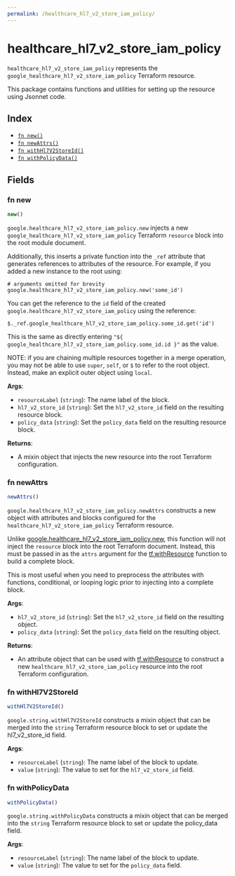 ```yaml
---
permalink: /healthcare_hl7_v2_store_iam_policy/
---
```


# healthcare_hl7_v2_store_iam_policy

`healthcare_hl7_v2_store_iam_policy` represents the `google_healthcare_hl7_v2_store_iam_policy` Terraform resource.



This package contains functions and utilities for setting up the resource using Jsonnet code.


## Index

* [`fn new()`](#fn-new)
* [`fn newAttrs()`](#fn-newattrs)
* [`fn withHl7V2StoreId()`](#fn-withhl7v2storeid)
* [`fn withPolicyData()`](#fn-withpolicydata)

## Fields

### fn new

```ts
new()
```


`google.healthcare_hl7_v2_store_iam_policy.new` injects a new `google_healthcare_hl7_v2_store_iam_policy` Terraform `resource`
block into the root module document.

Additionally, this inserts a private function into the `_ref` attribute that generates references to attributes of the
resource. For example, if you added a new instance to the root using:

    # arguments omitted for brevity
    google.healthcare_hl7_v2_store_iam_policy.new('some_id')

You can get the reference to the `id` field of the created `google.healthcare_hl7_v2_store_iam_policy` using the reference:

    $._ref.google_healthcare_hl7_v2_store_iam_policy.some_id.get('id')

This is the same as directly entering `"${ google_healthcare_hl7_v2_store_iam_policy.some_id.id }"` as the value.

NOTE: if you are chaining multiple resources together in a merge operation, you may not be able to use `super`, `self`,
or `$` to refer to the root object. Instead, make an explicit outer object using `local`.

**Args**:
  - `resourceLabel` (`string`): The name label of the block.
  - `hl7_v2_store_id` (`string`): Set the `hl7_v2_store_id` field on the resulting resource block.
  - `policy_data` (`string`): Set the `policy_data` field on the resulting resource block.

**Returns**:
- A mixin object that injects the new resource into the root Terraform configuration.


### fn newAttrs

```ts
newAttrs()
```


`google.healthcare_hl7_v2_store_iam_policy.newAttrs` constructs a new object with attributes and blocks configured for the `healthcare_hl7_v2_store_iam_policy`
Terraform resource.

Unlike [google.healthcare_hl7_v2_store_iam_policy.new](#fn-new), this function will not inject the `resource`
block into the root Terraform document. Instead, this must be passed in as the `attrs` argument for the
[tf.withResource](https://github.com/tf-libsonnet/core/tree/main/docs#fn-withresource) function to build a complete block.

This is most useful when you need to preprocess the attributes with functions, conditional, or looping logic prior to
injecting into a complete block.

**Args**:
  - `hl7_v2_store_id` (`string`): Set the `hl7_v2_store_id` field on the resulting object.
  - `policy_data` (`string`): Set the `policy_data` field on the resulting object.

**Returns**:
  - An attribute object that can be used with [tf.withResource](https://github.com/tf-libsonnet/core/tree/main/docs#fn-withresource) to construct a new `healthcare_hl7_v2_store_iam_policy` resource into the root Terraform configuration.


### fn withHl7V2StoreId

```ts
withHl7V2StoreId()
```

`google.string.withHl7V2StoreId` constructs a mixin object that can be merged into the `string`
Terraform resource block to set or update the hl7_v2_store_id field.



**Args**:
  - `resourceLabel` (`string`): The name label of the block to update.
  - `value` (`string`): The value to set for the `hl7_v2_store_id` field.


### fn withPolicyData

```ts
withPolicyData()
```

`google.string.withPolicyData` constructs a mixin object that can be merged into the `string`
Terraform resource block to set or update the policy_data field.



**Args**:
  - `resourceLabel` (`string`): The name label of the block to update.
  - `value` (`string`): The value to set for the `policy_data` field.
